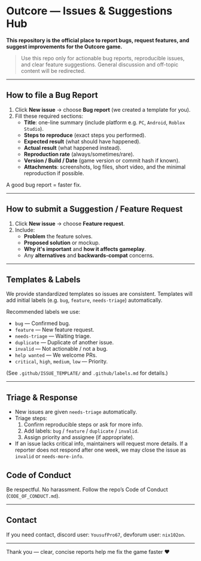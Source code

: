 # Outcore — Issues & Suggestions Hub

**This repository is the official place to report bugs, request features, and suggest improvements for the Outcore game.**

> Use this repo only for actionable bug reports, reproducible issues, and clear feature suggestions. General discussion and off-topic content will be redirected.

---

## How to file a **Bug Report**

1. Click **New issue** → choose **Bug report** (we created a template for you).
2. Fill these required sections:
   - **Title**: one-line summary (include platform e.g. `PC`, `Android`, `Roblox Studio`).
   - **Steps to reproduce** (exact steps you performed).
   - **Expected result** (what should have happened).
   - **Actual result** (what happened instead).
   - **Reproduction rate** (always/sometimes/rare).
   - **Version / Build / Date** (game version or commit hash if known).
   - **Attachments**: screenshots, log files, short video, and the minimal reproduction if possible.

A good bug report = faster fix.

---

## How to submit a **Suggestion / Feature Request**

1. Click **New issue** → choose **Feature request**.
2. Include:
   - **Problem** the feature solves.
   - **Proposed solution** or mockup.
   - **Why it's important** and **how it affects gameplay**.
   - Any **alternatives** and **backwards-compat** concerns.

---

## Templates & Labels

We provide standardized templates so issues are consistent. Templates will add initial labels (e.g. `bug`, `feature`, `needs-triage`) automatically.

Recommended labels we use:
- `bug` — Confirmed bug.
- `feature` — New feature request.
- `needs-triage` — Waiting triage.
- `duplicate` — Duplicate of another issue.
- `invalid` — Not actionable / not a bug.
- `help wanted` — We welcome PRs.
- `critical`, `high`, `medium`, `low` — Priority.

(See `.github/ISSUE_TEMPLATE/` and `.github/labels.md` for details.)

---

## Triage & Response

- New issues are given `needs-triage` automatically.
- Triage steps:
  1. Confirm reproducible steps or ask for more info.
  2. Add labels: `bug` / `feature` / `duplicate` / `invalid`.
  3. Assign priority and assignee (if appropriate).
- If an issue lacks critical info, maintainers will request more details. If a reporter does not respond after one week, we may close the issue as `invalid` or `needs-more-info`.


## Code of Conduct

Be respectful. No harassment. Follow the repo’s Code of Conduct (`CODE_OF_CONDUCT.md`).

---

## Contact

If you need contact, discord user: `YousufPro67`, devforum user: `nix102on`.

---

Thank you — clear, concise reports help me fix the game faster ❤️
